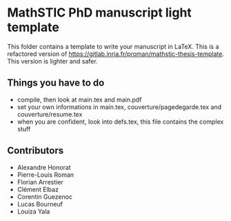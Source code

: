 # MathSTIC PhD manuscript light template

This folder contains a template to write your manuscript in LaTeX.
This is a refactored version of https://gitlab.inria.fr/proman/mathstic-thesis-template.
This version is lighter and safer.

## Things you have to do

- compile, then look at main.tex and main.pdf
- set your own informations in main.tex, couverture/pagedegarde.tex and couverture/resume.tex
- when you are confident, look into defs.tex, this file contains the complex stuff


## Contributors

- Alexandre Honorat
- Pierre-Louis Roman
- Florian Arrestier
- Clément Elbaz
- Corentin Guezenoc
- Lucas Bourneuf
- Louiza Yala